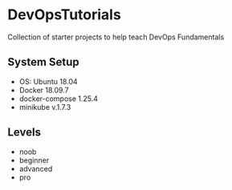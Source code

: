 # DevOpsTutorials
Collection of starter projects to help teach DevOps Fundamentals

## System Setup
  * OS: Ubuntu 18.04
  * Docker 18.09.7
  * docker-compose 1.25.4
  * minikube v.1.7.3

## Levels 
  * noob
  * beginner
  * advanced
  * pro
